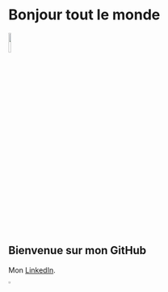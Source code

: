 # Bonjour tout le monde

<img width="10%" src="https://static-cdn.jtvnw.net/emoticons/v1/921885/3.0">

## Bienvenue sur mon GitHub

Mon [LinkedIn](https://www.linkedin.com/in/augustin-devaux-96997890/).

[<img width="2.5%" src="flaticon.com/svg/static/icons/svg/174/174857.svg" />](https://www.linkedin.com/in/augustin-devaux-96997890/)
